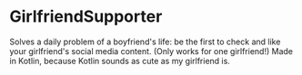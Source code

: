 # GirlfriendSupporter
Solves a daily problem of a boyfriend's life: be the first to check and like your girlfriend's social media content. (Only works for one girlfriend!)
Made in Kotlin, because Kotlin sounds as cute as my girlfriend is.
